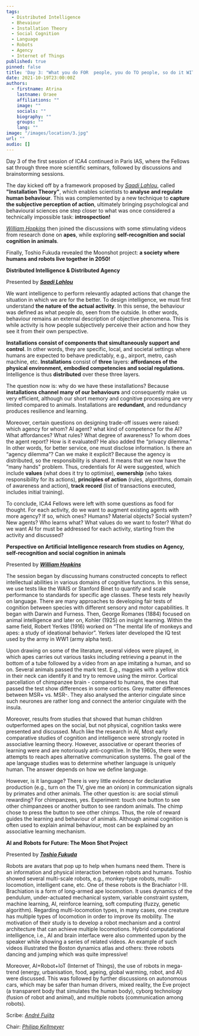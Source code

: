 ```yaml
---
tags:
  - Distributed Intelligence
  - Bhevaiour
  - Installation Theory
  - Social Cognition
  - Language
  - Robots
  - Agency
  - Internet of Things
published: true
pinned: false
title: 'Day 3: "What you do FOR  people, you do TO people, so do it WITH people!"'
date: 2021-10-19T23:00:00Z
authors:
  - firstname: Atrina
    lastname: Oraee
    affiliations: ""
    image: ""
    socials: ""
    biography: ""
    groups: ""
    lang: ""
image: "/images/location/3.jpg"
url: ""
audio: []
---
```


Day 3 of the first session of ICA4 continued in Paris IAS, where the Fellows sat through three more scientific seminars, followed by discussions and brainstorming sessions.

The day kicked off by a framework proposed by [_Saadi Lahlou_](/about/ica4#lahlou "Saadi Lahlou"), called **"Installation Theory"**, which enables scientists to **analyse and regulate human behaviour**. This was complemented by a new technique to **capture the subjective perception of action**, ultimately bringing psychological and behavioural sciences one step closer to what was once considered a technically impossible task: **introspection!**

[_William Hopkins_](/mentors#hopkins "William Hopkins") then joined the discussions with some stimulating videos from research done on **apes**, while exploring **self-recognition and social cognition in animals**.

Finally, Toshio Fukuda revealed the Moonshot project: **a society where humans and robots live together in 2050!**<!--more-->

**Distributed Intelligence & Distributed Agency**

Presented by [**_Saadi Lahlou_**](/about/ica4#lahlou "Saadi Lahlou")

We want intelligence to perform relevantly adapted actions that change the situation in which we are for the better. To design intelligence, we must first understand **the nature of the actual activity**. In this sense, the behaviour was defined as what people do, seen from the outside. In other words, behaviour remains an external description of objective phenomena. This is while activity is how people subjectively perceive their action and how they see it from their own perspective.

**Installations consist of components that simultaneously support and control**. In other words, they are specific, local, and societal settings where humans are expected to behave predictably, e.g., airport, metro, cash machine, etc. **Installations** consist of **three** layers: **affordances of the physical environment, embodied competencies and social regulations.** Intelligence is thus **distributed** over these three layers.

The question now is: why do we have these installations? Because **installations channel many of our behaviours** and consequently make us very efficient, although our short memory and cognitive processing are very limited compared to animals. Installations are **redundant**, and redundancy produces resilience and learning.

Moreover, certain questions on designing trade-off issues were raised: which agency for whom? AI agent? what kind of competence for the AI? What affordances? What rules? What degree of awareness? To whom does the agent report? How is it evaluated? He also added the “privacy dilemma.” In other words, for better service, one must disclose information. Is there an “agency dilemma”? Can we make it explicit? Because the agency is distributed, so the responsibility is shared. It means that we now have the “many hands" problem. Thus, credentials for AI were suggested, which include **values** (what does it try to optimise), **ownership** (who takes responsibility for its actions), **principles of action** (rules, algorithms, domain of awareness and action), **track record** (list of transactions executed, includes initial training).

To conclude, ICA4 Fellows were left with some questions as food for thought. For each activity, do we want to augment existing agents with more agency? If so, which ones? Humans? Material objects? Social system? New agents? Who learns what? What values do we want to foster? What do we want AI for must be addressed for each activity, starting from the activity and discussed?

**Perspective on Artificial Intelligence research from studies on Agency, self-recognition and social cognition in animals**

Presented by [**_William Hopkins_**](/mentors#hopkins "William Hopkins")

The session began by discussing humans constructed concepts to reflect intellectual abilities in various domains of cognitive functions. In this sense, we use tests like the WAIS or Stanford Binet to quantify and scale performance to standards for specific age classes. These tests rely heavily on language. There are many approaches to developing fair tests of cognition between species with different sensory and motor capabilities. It began with Darwin and Furness. Then, George Romanes (1884) focused on animal intelligence and later on, Kohler (1925) on insight learning. Within the same field, Robert Yerkes (1916) worked on “The mental life of monkeys and apes: a study of ideational behavior”. Yerkes later developed the IQ test used by the army in WW1 (army alpha test).

Upon drawing on some of the literature, several videos were played, in which apes carries out various tasks including retrieving a peanut in the bottom of a tube followed by a video from an ape imitating a human, and so on. Several animals passed the mark test. E.g., magpies with a yellow stick in their neck can identify it and try to remove using the mirror. Cortical parcellation of chimpanzee brain - compared to humans, the ones that passed the test show differences in some cortices. Grey matter differences between MSR+ vs. MSR-. They also analysed the anterior cingulate since such neurones are rather long and connect the anterior cingulate with the insula.

Moreover, results from studies that showed that human children outperformed apes on the social, but not physical, cognition tasks were presented and discussed. Much like the research in AI, Most early comparative studies of cognition and intelligence were strongly rooted in associative learning theory. However, associative or operant theories of learning were and are notoriously anti-cognitive. In the 1960s, there were attempts to reach apes alternative communication systems. The goal of the ape language studies was to determine whether language is uniquely human. The answer depends on how we define language.

However, is it language? There is very little evidence for declarative production (e.g., turn on the TV, give me an onion) in communication signals by primates and other animals. The other question is: are social stimuli rewarding? For chimpanzees, yes. Experiment: touch one button to see other chimpanzees or another button to see random animals. The chimp chose to press the button to see other chimps. Thus, the role of reward guides the learning and behaviour of animals. Although animal cognition is often used to explain animal behaviour, most can be explained by an associative learning mechanism.

**AI and Robots for Future: The Moon Shot Project**

Presented by [**_Toshio Fukuda_**](/mentors#fukuda "Toshio Fukuda")

Robots are avatars that pop up to help when humans need them. There is an information and physical interaction between robots and humans. Toshio showed several multi-scale robots, e.g., monkey-type robots, multi-locomotion, intelligent cane, etc. One of these robots is the Brachiator I-III. Brachiation is a form of long-armed ape locomotion. It uses dynamics of the pendulum, under-actuated mechanical system, variable constraint system, machine learning, AI, reinforce learning, soft computing (fuzzy, genetic algorithm). Regarding multi-locomotion types, in many cases, one creature has multiple types of locomotion in order to improve its mobility. The motivation of their study is to develop a robot mechanism and a control architecture that can achieve multiple locomotions. Hybrid computational intelligence, i.e., AI and brain interface were also commented upon by the speaker while showing a series of related videos. An example of such videos illustrated the Boston dynamics atlas and others: three robots dancing and jumping which was quite impressive!

Moreover, AI+Robot+IoT (Internet of Things), the use of robots in mega-trend (energy, urbanisation, food, ageing, global warming, robot, and AI) were discussed. This was followed by further discussions on autonomous cars, which may be safer than human drivers, mixed reality, the Eve project (a transparent body that simulates the human body), cyborg technology (fusion of robot and animal), and multiple robots (communication among robots).

Scribe: [_André Fujita_](/fellows#fujita "Andre Fujita")

Chair: [_Philipp Kellmeyer_](/fellows#kellmeyer "Philipp Kellmeyer")
